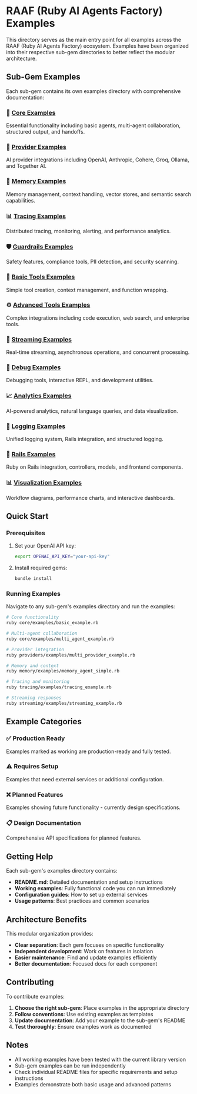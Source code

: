 # RAAF (Ruby AI Agents Factory) Examples

This directory serves as the main entry point for all examples across the RAAF (Ruby AI Agents Factory) ecosystem. Examples have been organized into their respective sub-gem directories to better reflect the modular architecture.

## Sub-Gem Examples

Each sub-gem contains its own examples directory with comprehensive documentation:

### 🧠 [Core Examples](../core/examples/)
Essential functionality including basic agents, multi-agent collaboration, structured output, and handoffs.

### 🔌 [Provider Examples](../providers/examples/)
AI provider integrations including OpenAI, Anthropic, Cohere, Groq, Ollama, and Together AI.

### 💾 [Memory Examples](../memory/examples/)
Memory management, context handling, vector stores, and semantic search capabilities.

### 📊 [Tracing Examples](../tracing/examples/)
Distributed tracing, monitoring, alerting, and performance analytics.

### 🛡️ [Guardrails Examples](../guardrails/examples/)
Safety features, compliance tools, PII detection, and security scanning.

### 🔧 [Basic Tools Examples](../tools-basic/examples/)
Simple tool creation, context management, and function wrapping.

### ⚙️ [Advanced Tools Examples](../tools-advanced/examples/)
Complex integrations including code execution, web search, and enterprise tools.

### 🌊 [Streaming Examples](../streaming/examples/)
Real-time streaming, asynchronous operations, and concurrent processing.

### 🐛 [Debug Examples](../debug/examples/)
Debugging tools, interactive REPL, and development utilities.

### 📈 [Analytics Examples](../analytics/examples/)
AI-powered analytics, natural language queries, and data visualization.

### 📝 [Logging Examples](../logging/examples/)
Unified logging system, Rails integration, and structured logging.

### 🚄 [Rails Examples](../rails/examples/)
Ruby on Rails integration, controllers, models, and frontend components.

### 📊 [Visualization Examples](../visualization/examples/)
Workflow diagrams, performance charts, and interactive dashboards.

## Quick Start

### Prerequisites

1. Set your OpenAI API key:
   ```bash
   export OPENAI_API_KEY="your-api-key"
   ```

2. Install required gems:
   ```bash
   bundle install
   ```

### Running Examples

Navigate to any sub-gem's examples directory and run the examples:

```bash
# Core functionality
ruby core/examples/basic_example.rb

# Multi-agent collaboration  
ruby core/examples/multi_agent_example.rb

# Provider integration
ruby providers/examples/multi_provider_example.rb

# Memory and context
ruby memory/examples/memory_agent_simple.rb

# Tracing and monitoring
ruby tracing/examples/tracing_example.rb

# Streaming responses
ruby streaming/examples/streaming_example.rb
```

## Example Categories

### ✅ Production Ready
Examples marked as working are production-ready and fully tested.

### ⚠️ Requires Setup  
Examples that need external services or additional configuration.

### ❌ Planned Features
Examples showing future functionality - currently design specifications.

### 📋 Design Documentation
Comprehensive API specifications for planned features.

## Getting Help

Each sub-gem's examples directory contains:
- **README.md**: Detailed documentation and setup instructions
- **Working examples**: Fully functional code you can run immediately
- **Configuration guides**: How to set up external services
- **Usage patterns**: Best practices and common scenarios

## Architecture Benefits

This modular organization provides:
- **Clear separation**: Each gem focuses on specific functionality
- **Independent development**: Work on features in isolation
- **Easier maintenance**: Find and update examples efficiently
- **Better documentation**: Focused docs for each component

## Contributing

To contribute examples:

1. **Choose the right sub-gem**: Place examples in the appropriate directory
2. **Follow conventions**: Use existing examples as templates
3. **Update documentation**: Add your example to the sub-gem's README
4. **Test thoroughly**: Ensure examples work as documented

## Notes

- All working examples have been tested with the current library version
- Sub-gem examples can be run independently
- Check individual README files for specific requirements and setup instructions
- Examples demonstrate both basic usage and advanced patterns